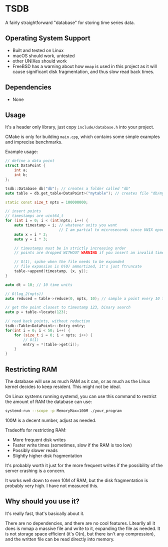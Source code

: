 # TSDB

A fairly straightforward "database" for storing time series data.

## Operating System Support
- Built and tested on Linux
- macOS should work, untested
- other UNIXes should work
 - FreeBSD has a warning about how `mmap` is used in this project
   as it will cause significant disk fragmentation, and thus slow
   read back times.

## Dependencies
- None

## Usage

It's a header only library, just copy `include/database.h` into your project.

CMake is only for building `main.cpp`, which contains some simple examples
and imprecise benchmarks.

Example usage:
```cpp
// define a data point
struct DataPoint {
    int a;
    int b;
};

tsdb::Database db("db"); // creates a folder called "db"
auto table = db.get_table<DataPoint>("mytable"); // creates file "db/mytable"

static const size_t npts = 100000000;

// insert points
// timestamps are uint64_t
for (int i = 0; i < (int)npts; i++) {
    auto timestamp = i; // whatever units you want
                        // I am partial to microseconds since UNIX epoch
    auto x = i * 2;
    auto y = i * 3;

    // timestamps must be in strictly increasing order
    // points are dropped WITHOUT WARNING if you insert an invalid timestamp

    // O(1), spike when the file needs to be expanded
    // file expansion is O(0) ammortized, it's just ftruncate
    table->append(timestamp, {x, y});
}

auto dt = 10; // 10 time units

// O(log_2(npts))
auto reduced = table->reduce(0, npts, 10); // sample a point every 10 time units

// get the point closest to timestamp 123, binary search
auto p = table->locate(123);

// read back points, without reduction
tsdb::Table<DataPoint>::Entry entry;
for(int i = 0; i < 50; i++) {
    for (size_t i = 0; i < npts; i++) {
        // O(1)
        entry = *(table->get(i));
    }
}
```

## Restricting RAM

The database will use as much RAM as it can, or as much as the Linux kernel
decides to keep resident. This might not be ideal.

On Linux systems running systemd, you can use this command to restrict the
amount of RAM the database can use:

```sh
systemd-run --scope -p MemoryMax=100M ./your_program
```

100M is a decent number, adjust as needed.

Tradeoffs for restricting RAM:
- More frequent disk writes
- Faster write times (sometimes, slow if the RAM is too low)
- Possibly slower reads
- Slightly higher disk fragmentation

It's probably worth it just for the more frequent writes
if the possibility of the server crashing is a concern.

It works well down to even 10M of RAM, but the disk fragmentation
is probably very high. I have not measured this.

## Why should you use it?

It's really fast, that's basically about it.

There are no dependencies, and there are no cool features. Litearlly
all it does is mmap a massive file and write to it, expanding the file
as needed. It is not storage space efficient
(it's O(n), but there isn't any compression),
and the written file can be read directly into memory.